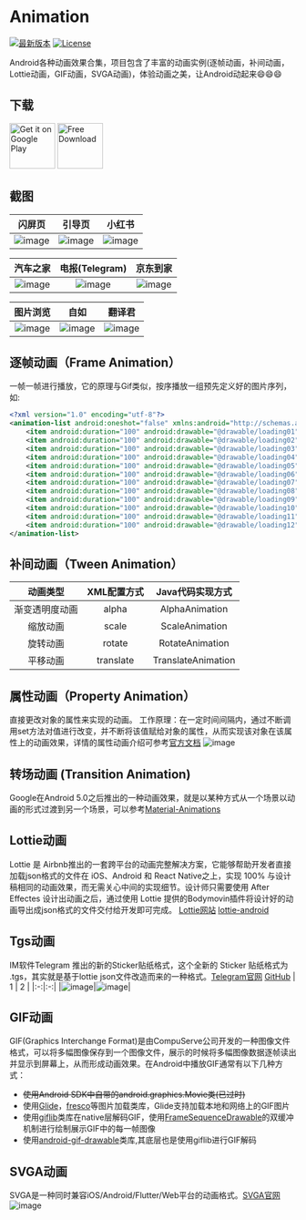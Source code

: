# Animation

[![最新版本](https://img.shields.io/badge/最新版本-1.1.15-brightgreen.svg)](https://play.google.com/store/apps/details?id=com.github.kongpf8848.animation)
[![License](https://img.shields.io/badge/License-Apache%202-brightgreen.svg)](https://www.apache.org/licenses/LICENSE-2.0)

Android各种动画效果合集，项目包含了丰富的动画实例(逐帧动画，补间动画，Lottie动画，GIF动画，SVGA动画)，体验动画之美，让Android动起来:smile::smile::smile:

## 下载

[<img src="https://github.com/kongpf8848/Animation/blob/master/images/google-play.png"
     alt="Get it on Google Play"
     height="80">](https://play.google.com/store/apps/details?id=com.github.kongpf8848.animation)
[<img src="https://github.com/kongpf8848/Animation/blob/master/images/free-download.png?raw=true"
     alt="Free Download"
     height="80">](http://hey.scandown.com/animation)

## 截图
| 闪屏页 | 引导页 | 小红书 |
|:-:|:-:|:-:|
|![image](https://github.com/kongpf8848/Animation/blob/master/images/splash.webp) | ![image](https://github.com/kongpf8848/Animation/blob/master/images/guide.webp) | ![image](https://github.com/kongpf8848/Animation/blob/master/images/xhs.webp) |

| 汽车之家 | 电报(Telegram) | 京东到家 |
|:-:|:-:|:-:|
|![image](https://github.com/kongpf8848/Animation/blob/master/images/autohome.webp) | ![image](https://github.com/kongpf8848/Animation/blob/master/images/telegram.webp) | ![image](https://github.com/kongpf8848/Animation/blob/master/images/pdj_guide.webp) |

| 图片浏览 | 自如 | 翻译君 |
|:-:|:-:|:-:|
|![image](https://github.com/kongpf8848/Animation/blob/master/images/gallery.webp) | ![image](https://github.com/kongpf8848/Animation/blob/master/images/ziroom.webp) | ![image](https://github.com/kongpf8848/Animation/blob/master/images/fanyijun.webp) |

## 逐帧动画（Frame Animation）
一帧一帧进行播放，它的原理与Gif类似，按序播放一组预先定义好的图片序列，如:
```xml
<?xml version="1.0" encoding="utf-8"?>
<animation-list android:oneshot="false" xmlns:android="http://schemas.android.com/apk/res/android">
    <item android:duration="100" android:drawable="@drawable/loading01" />
    <item android:duration="100" android:drawable="@drawable/loading02" />
    <item android:duration="100" android:drawable="@drawable/loading03" />
    <item android:duration="100" android:drawable="@drawable/loading04" />
    <item android:duration="100" android:drawable="@drawable/loading05" />
    <item android:duration="100" android:drawable="@drawable/loading06" />
    <item android:duration="100" android:drawable="@drawable/loading07" />
    <item android:duration="100" android:drawable="@drawable/loading08" />
    <item android:duration="100" android:drawable="@drawable/loading09" />
    <item android:duration="100" android:drawable="@drawable/loading10" />
    <item android:duration="100" android:drawable="@drawable/loading11" />
    <item android:duration="100" android:drawable="@drawable/loading12" />
</animation-list>
```

## 补间动画（Tween Animation）
|动画类型|XML配置方式|Java代码实现方式|
|:---:|:---:|:---:|
| 渐变透明度动画|alpha |AlphaAnimation|
| 缩放动画|scale|ScaleAnimation|
| 旋转动画|rotate |RotateAnimation|
| 平移动画|translate |TranslateAnimation|

## 属性动画（Property Animation）
直接更改对象的属性来实现的动画。
工作原理：在一定时间间隔内，通过不断调用set方法对值进行改变，并不断将该值赋给对象的属性，从而实现该对象在该属性上的动画效果，详情的属性动画介绍可参考[官方文档](https://developer.android.google.cn/guide/topics/graphics/prop-animation)
![image](https://github.com/kongpf8848/Animation/blob/master/images/intro_property.png)
## 转场动画 (Transition Animation)
Google在Android 5.0之后推出的一种动画效果，就是以某种方式从一个场景以动画的形式过渡到另一个场景，可以参考[Material-Animations](https://github.com/lgvalle/Material-Animations)

## Lottie动画
Lottie 是 Airbnb推出的一套跨平台的动画完整解决方案，它能够帮助开发者直接加载json格式的文件在 iOS、Android 和 React Native之上，实现 100% 与设计稿相同的动画效果，而无需关心中间的实现细节。设计师只需要使用 After Effectes 设计出动画之后，通过使用 Lottie 提供的Bodymovin插件将设计好的动画导出成json格式的文件交付给开发即可完成。 [Lottie网站](https://lottiefiles.com) [lottie-android](https://github.com/LottieFiles/lottie-android)

## Tgs动画
IM软件Telegram 推出的新的Sticker贴纸格式，这个全新的 Sticker 贴纸格式为 .tgs，其实就是基于lottie json文件改造而来的一种格式。[Telegram官网](https://telegram.org) [GitHub](https://github.com/DrKLO/Telegram)
| 1 | 2 |
|:-:|:-:|
|![image](https://github.com/kongpf8848/Animation/blob/master/images/intro_telegram_1.png)|![image](https://github.com/kongpf8848/Animation/blob/master/images/intro_telegram_2.png)|
## GIF动画
GIF(Graphics Interchange Format)是由CompuServe公司开发的一种图像文件格式，可以将多幅图像保存到一个图像文件，展示的时候将多幅图像数据逐帧读出并显示到屏幕上，从而形成动画效果。在Android中播放GIF通常有以下几种方式：
* ~~使用Android SDK中自带的android.graphics.Movie类(已过时)~~
* 使用[Glide](https://github.com/bumptech/glide)，[fresco](https://github.com/facebook/fresco)等图片加载类库，Glide支持加载本地和网络上的GIF图片
* 使用[giflib](https://android.googlesource.com/platform/external/giflib/+/android-9.0.0_r16)类库在native层解码GIF，使用[FrameSequenceDrawable](https://android.googlesource.com/platform/frameworks/ex/+/android-9.0.0_r16/framesequence)的双缓冲机制进行绘制展示GIF中的每一帧图像
* 使用[android-gif-drawable](https://github.com/koral--/android-gif-drawable)类库,其底层也是使用giflib进行GIF解码

## SVGA动画
SVGA是一种同时兼容iOS/Android/Flutter/Web平台的动画格式。[SVGA官网](http://svga.io/)
![image](https://github.com/kongpf8848/Animation/blob/master/images/intro_svga.jpg)
